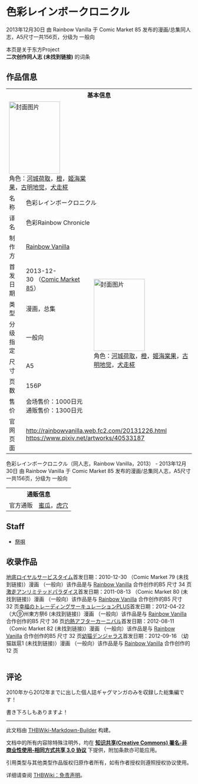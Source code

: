# 色彩レインボークロニクル

<!-- source html: G:\repos\THBWiki-Markdown-Builder\THBWikiMarkdown\Temp\main\a\a6\ns0%3A%E8%89%B2%E5%BD%A9%E3%83%AC%E3%82%A4%E3%83%B3%E3%83%9C%E3%83%BC%E3%82%AF%E3%83%AD%E3%83%8B%E3%82%AF%E3%83%AB.html -->

2013年12月30日 由 Rainbow Vanilla 于 Comic Market 85 发布的漫画/总集同人志，A5尺寸一共156页，分级为 一般向

本页是关于东方Project  
 **二次创作同人志 (未找到链接)** 的词条
## 作品信息

<table><tbody><tr><th colspan="3">基本信息</th></tr><tr><td class="cover-artwork-mobile" colspan="2"><a href="./文件-色彩レインボークロニクル封面.jpg.md" class="image" title="封面图片"><img alt="封面图片" src="https://upload.thwiki.cc/thumb/3/3a/%E8%89%B2%E5%BD%A9%E3%83%AC%E3%82%A4%E3%83%B3%E3%83%9C%E3%83%BC%E3%82%AF%E3%83%AD%E3%83%8B%E3%82%AF%E3%83%AB%E5%B0%81%E9%9D%A2.jpg/138px-%E8%89%B2%E5%BD%A9%E3%83%AC%E3%82%A4%E3%83%B3%E3%83%9C%E3%83%BC%E3%82%AF%E3%83%AD%E3%83%8B%E3%82%AF%E3%83%AB%E5%B0%81%E9%9D%A2.jpg" decoding="async" loading="lazy" width="138" height="196" srcset="https://upload.thwiki.cc/thumb/3/3a/%E8%89%B2%E5%BD%A9%E3%83%AC%E3%82%A4%E3%83%B3%E3%83%9C%E3%83%BC%E3%82%AF%E3%83%AD%E3%83%8B%E3%82%AF%E3%83%AB%E5%B0%81%E9%9D%A2.jpg/207px-%E8%89%B2%E5%BD%A9%E3%83%AC%E3%82%A4%E3%83%B3%E3%83%9C%E3%83%BC%E3%82%AF%E3%83%AD%E3%83%8B%E3%82%AF%E3%83%AB%E5%B0%81%E9%9D%A2.jpg 1.5x, https://upload.thwiki.cc/thumb/3/3a/%E8%89%B2%E5%BD%A9%E3%83%AC%E3%82%A4%E3%83%B3%E3%83%9C%E3%83%BC%E3%82%AF%E3%83%AD%E3%83%8B%E3%82%AF%E3%83%AB%E5%B0%81%E9%9D%A2.jpg/276px-%E8%89%B2%E5%BD%A9%E3%83%AC%E3%82%A4%E3%83%B3%E3%83%9C%E3%83%BC%E3%82%AF%E3%83%AD%E3%83%8B%E3%82%AF%E3%83%AB%E5%B0%81%E9%9D%A2.jpg 2x" data-file-width="600" data-file-height="853"></a><div class="cover-char">角色：<a href="./河城荷取.md" title="河城荷取">河城荷取</a>，<a href="./橙.md" title="橙">橙</a>，<a href="./姬海棠果.md" title="姬海棠果">姬海棠果</a>，<a href="./古明地觉.md" title="古明地觉">古明地觉</a>，<a href="./犬走椛.md" title="犬走椛">犬走椛</a></div></td>
</tr><tr><td class="label">名称</td><td colspan="2"> 色彩レインボークロニクル </td></tr><tr><td class="label">译名</td><td colspan="2"> 色彩Rainbow Chronicle </td></tr><tr><td class="label">制作方</td><td><a href="./Rainbow_Vanilla.md" title="Rainbow Vanilla">Rainbow Vanilla</a></td><td class="cover-artwork" rowspan="7" style="min-width:196px;"><a href="./文件-色彩レインボークロニクル封面.jpg.md" class="image" title="封面图片"><img alt="封面图片" src="https://upload.thwiki.cc/thumb/3/3a/%E8%89%B2%E5%BD%A9%E3%83%AC%E3%82%A4%E3%83%B3%E3%83%9C%E3%83%BC%E3%82%AF%E3%83%AD%E3%83%8B%E3%82%AF%E3%83%AB%E5%B0%81%E9%9D%A2.jpg/138px-%E8%89%B2%E5%BD%A9%E3%83%AC%E3%82%A4%E3%83%B3%E3%83%9C%E3%83%BC%E3%82%AF%E3%83%AD%E3%83%8B%E3%82%AF%E3%83%AB%E5%B0%81%E9%9D%A2.jpg" decoding="async" loading="lazy" width="138" height="196" srcset="https://upload.thwiki.cc/thumb/3/3a/%E8%89%B2%E5%BD%A9%E3%83%AC%E3%82%A4%E3%83%B3%E3%83%9C%E3%83%BC%E3%82%AF%E3%83%AD%E3%83%8B%E3%82%AF%E3%83%AB%E5%B0%81%E9%9D%A2.jpg/207px-%E8%89%B2%E5%BD%A9%E3%83%AC%E3%82%A4%E3%83%B3%E3%83%9C%E3%83%BC%E3%82%AF%E3%83%AD%E3%83%8B%E3%82%AF%E3%83%AB%E5%B0%81%E9%9D%A2.jpg 1.5x, https://upload.thwiki.cc/thumb/3/3a/%E8%89%B2%E5%BD%A9%E3%83%AC%E3%82%A4%E3%83%B3%E3%83%9C%E3%83%BC%E3%82%AF%E3%83%AD%E3%83%8B%E3%82%AF%E3%83%AB%E5%B0%81%E9%9D%A2.jpg/276px-%E8%89%B2%E5%BD%A9%E3%83%AC%E3%82%A4%E3%83%B3%E3%83%9C%E3%83%BC%E3%82%AF%E3%83%AD%E3%83%8B%E3%82%AF%E3%83%AB%E5%B0%81%E9%9D%A2.jpg 2x" data-file-width="600" data-file-height="853"></a><div class="cover-char">角色：<a href="./河城荷取.md" title="河城荷取">河城荷取</a>，<a href="./橙.md" title="橙">橙</a>，<a href="./姬海棠果.md" title="姬海棠果">姬海棠果</a>，<a href="./古明地觉.md" title="古明地觉">古明地觉</a>，<a href="./犬走椛.md" title="犬走椛">犬走椛</a></div></td>
</tr><tr><td class="label">首发日期</td><td>2013-12-30&#160;（<a href="/展会作品列表?e=Comic+Market%2385">Comic Market 85</a>）</td></tr><tr><td class="label">类型</td><td>漫画，总集</td></tr><tr><td class="label">分级指定</td><td>一般向</td></tr><tr><td class="label">尺寸</td><td>A5</td></tr><tr><td class="label">页数</td><td>156P</td></tr><tr><td class="label">售价</td><td>会场售价：1000日元<br>通贩售价：1300日元</td></tr>
<tr><td class="label">官网页面</td><td colspan="2"><a rel="nofollow" class="external free" href="http://rainbowvanilla.web.fc2.com/20131226.html">http://rainbowvanilla.web.fc2.com/20131226.html</a><br><a rel="nofollow" class="external free" href="https://www.pixiv.net/artworks/40533187">https://www.pixiv.net/artworks/40533187</a></td></tr></tbody></table>

色彩レインボークロニクル（同人志，Rainbow Vanilla，2013） - 2013年12月30日 由 Rainbow Vanilla 于 Comic Market 85 发布的漫画/总集同人志，A5尺寸一共156页，分级为 一般向

<table><tbody><tr><th colspan="3">通贩信息</th></tr><tr><td class="label">官方通贩</td><td colspan="2"><a rel="nofollow" class="external text" href="https://www.melonbooks.co.jp/detail/detail.php?product_id=20359">蜜瓜</a>，<a rel="nofollow" class="external text" href="https://ec.toranoana.jp/tora_r/ec/item/040030173812">虎穴</a></td></tr></tbody></table>


## Staff
- [祭唄](./祭唄.md)

## 收录作品
[](./地底ロイヤルサービスタイム.md)[地底ロイヤルサービスタイム](./地底ロイヤルサービスタイム.md)首发日期：2010-12-30 （Comic Market 79 (未找到链接)）漫画 （一般向）该作品是与 [Rainbow Vanilla](./Rainbow_Vanilla.md) 合作创作的B5&#160;尺寸 34&#160;页[](./激走アンリミテッドパラダイス.md)[激走アンリミテッドパラダイス](./激走アンリミテッドパラダイス.md)首发日期：2011-08-13 （Comic Market 80 (未找到链接)）漫画 （一般向）该作品是与 [Rainbow Vanilla](./Rainbow_Vanilla.md) 合作创作的B5&#160;尺寸 32&#160;页[](./幸福のトレーディングサーキュレーションPLUS.md)[幸福のトレーディングサーキュレーションPLUS](./幸福のトレーディングサーキュレーションPLUS.md)首发日期：2012-04-22 （大⑨州東方祭6 (未找到链接)）漫画 （一般向）该作品是与 [Rainbow Vanilla](./Rainbow_Vanilla.md) 合作创作的B5&#160;尺寸 36&#160;页[](./灼熱アフターカーニバル.md)[灼熱アフターカーニバル](./灼熱アフターカーニバル.md)首发日期：2012-08-11 （Comic Market 82 (未找到链接)）漫画 （一般向）该作品是与 [Rainbow Vanilla](./Rainbow_Vanilla.md) 合作创作的B5&#160;尺寸 32&#160;页[](./幼猫デンジャラス.md)[幼猫デンジャラス](./幼猫デンジャラス.md)首发日期：2012-09-16 （幼猫跋扈1 (未找到链接)）漫画 （一般向）该作品是与 [Rainbow Vanilla](./Rainbow_Vanilla.md) 合作创作的 12&#160;页
<table><style data-mw-deduplicate="TemplateStyles:r686458">.mw-parser-output .simple_work{display:grid;min-height:calc(120px + 0.5rem);grid-template-columns:calc(120px + 0.5rem)1fr;grid-template-rows:auto 1fr;grid-template-areas:"cover title""cover props";overflow:hidden}.mw-parser-output .simple_work-cover{grid-area:cover;align-self:center;justify-self:center;overflow:hidden;max-width:100%;max-height:100%;padding:0.25rem;word-break:break-all}.mw-parser-output .simple_work-cover a.new{display:block;text-align:center;padding:0.25rem}.mw-parser-output .simple_work-title{grid-area:title;margin-top:0.25rem;padding-left:0.25rem;font-weight:bold}.mw-parser-output .simple_work-props{grid-area:props;padding-left:0.25rem}.mw-parser-output .simple_work-prop{margin:0.125rem 0}</style>

<link rel="mw-deduplicated-inline-style" href="mw-data:TemplateStyles:r686458">

<link rel="mw-deduplicated-inline-style" href="mw-data:TemplateStyles:r686458">

<link rel="mw-deduplicated-inline-style" href="mw-data:TemplateStyles:r686458">

<link rel="mw-deduplicated-inline-style" href="mw-data:TemplateStyles:r686458">
</table>


## 评论
  
2010年から2012年までに出した個人誌ギャグマンガのみを収録した総集編です！  

書き下ろしもありますよ！
  
  
  

  





---

此文档由 [THBWiki-Markdown-Builder](https://github.com/Delsin-Yu/THBWiki-Markdown-Builder) 构建。

文档中的所有内容除特殊注明外，均在 [**知识共享(Creative Commons) 署名-非商业性使用-相同方式共享 3.0 协议**](https://creativecommons.org/licenses/by-sa/3.0/deed.zh-hans) 下提供，附加条款亦可能应用。

引用类型与其他类型作品版权归原作者所有，如有作者授权则遵照授权协议使用。

详细请查阅 [THBWiki：免责声明](https://thbwiki.cc/THBWiki:%E5%85%8D%E8%B4%A3%E5%A3%B0%E6%98%8E)。

